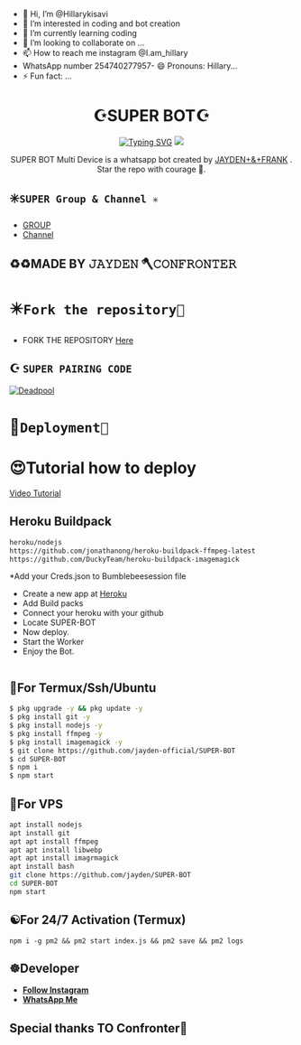 - 👋 Hi, I’m @Hillarykisavi
- 👀 I’m interested in coding and bot creation
- 🌱 I’m currently learning coding
- 💞️ I’m looking to collaborate on ...
- 📫 How to reach me instagram @I.am_hillary
- WhatsApp number 254740277957- 😄 Pronouns: Hillary...
- ⚡ Fun fact: ...

<!---
Hillarykisavi/Hillarykisavi is a ✨ special ✨ repository because its `README.md` (this file) appears on your GitHub profile.
You can click the Preview link to take a look at your changes.
--->
<h1 align="center"> ☪️SUPER BOT☪️ <br></h1>
<p align="center">
<a href="https://git.io/typing-svg"><img src="https://readme-typing-svg.demolab.com?font=Fira+Code&weight=602&pause=1000&color=F70000&random=false&width=435&lines=SUPER-BOT+made+by+Jayden+Frank+;Follow+me+IG+%40confronter._" alt="Typing SVG" /></a>
  
  <img src="https://telegra.ph/file/0d4f06d19062a2ce8cafd.jpg" />
</p>

<p align="center">
SUPER BOT Multi Device is a whatsapp bot created by <a href="https://github.com/Confronter" target="_blank">JAYDEN+&+FRANK</a> . Star the repo with courage 🌟.
</p>



## ✳️```SUPER Group & Channel ✳️```

- [ GROUP ](https://chat.whatsapp.com/Cl7CwM1UC9YEOWEiCzLAfe)
- [Channel](https://whatsapp.com/channel/0029Vag3MeuGJP8LZb1Okj39)

## ♻️♻️MADE BY 𝙹𝙰𝚈𝙳𝙴𝙽 🪓𝙲𝙾𝙽𝙵𝚁𝙾𝙽𝚃𝙴𝚁

# ✴️```Fork the repository📲```

- FORK THE REPOSITORY [Here](https://github.com/jayden-official/SUPER-BOT/fork)

## ☪️ `SUPER PAIRING CODE`
[![Deadpool](https://repl.it/badge/github/quiec/whatsasena)](https://replit.com/@confrontermfisa/SUPERBOT-PairCode-4?s=app)


# 🐸```Deployment🖤```
  # 😍Tutorial how to deploy
[Video Tutorial](https://whatsapp.com/channel/0029Vag3MeuGJP8LZb1Okj39/116)
## Heroku Buildpack
```bash
heroku/nodejs
https://github.com/jonathanong/heroku-buildpack-ffmpeg-latest
https://github.com/DuckyTeam/heroku-buildpack-imagemagick
```
*Add your Creds.json to Bumblebeesession file
* Create a new app at [Heroku](heroku.com)
* Add Build packs
* Connect your heroku with your github
* Locate SUPER-BOT
* Now deploy.
* Start the Worker
* Enjoy the Bot.
```
```
## 🦇For Termux/Ssh/Ubuntu
```bash
$ pkg upgrade -y && pkg update -y
$ pkg install git -y
$ pkg install nodejs -y
$ pkg install ffmpeg -y
$ pkg install imagemagick -y
$ git clone https://github.com/jayden-official/SUPER-BOT
$ cd SUPER-BOT
$ npm i 
$ npm start
```
## 💟For VPS
```bash
apt install nodejs 
apt install git 
apt apt install ffmpeg 
apt apt install libwebp 
apt apt install imagrmagick
apt install bash
git clone https://github.com/jayden/SUPER-BOT
cd SUPER-BOT
npm start
```
## ☯️For 24/7 Activation (Termux)
```
npm i -g pm2 && pm2 start index.js && pm2 save && pm2 logs
```

## ☸️Developer

  - [**Follow Instagram**](https://instagram.com/confronter._)
- [**WhatsApp Me**](https://wa.me/254796283064)
## Special thanks TO Confronter🤎
  

